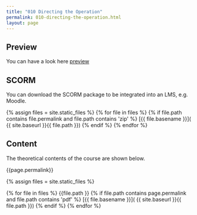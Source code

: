 ```yaml
---
title: "010 Directing the Operation"
permalink: 010-directing-the-operation.html
layout: page
---
```


## Preview
You can have a look here
[preview]( 000-operation-management/010-directing-the-operation/preview/index.html )

## SCORM
You can download the SCORM package to be integrated into an LMS, e.g. Moodle.

{% assign files = site.static_files  %}
{% for file in files   %}
{% if file.path contains file.permalink and file.path contains  'zip' %}
[{{ file.basename }}]( {{  site.baseurl }}{{ file.path }})
{% endif %}
{% endfor %}


## Content
The theoretical contents of the course are shown below.

{{page.permalink}}

{% assign files = site.static_files  %}

{% for file in files   %}
{{file.path }}
{% if file.path contains page.permalink and file.path contains  'pdf' %}
[{{ file.basename }}]( {{  site.baseurl }}{{ file.path }})
{% endif %}
{% endfor %}




